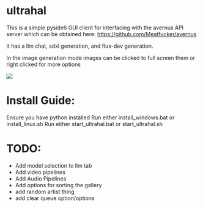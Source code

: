 # ultrahal

This is a simple pyside6 GUI client for interfacing with the avernus API server which can be obtained here: https://github.com/Meatfucker/avernus

It has a llm chat, sdxl generation, and flux-dev generation. 

In the image generation mode images can be clicked to full screen them or right clicked for more options

![](assets/ultrahal.gif)



# Install Guide:
Ensure you have python installed
Run either install_windows.bat or install_linux.sh
Run either start_ultrahal.bat or start_ultrahal.sh

# TODO:

- Add model selection to llm tab
- Add video pipelines
- Add Audio Pipelines
- Add options for sorting the gallery
- add random artist thing
- add clear queue option/options